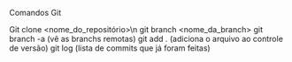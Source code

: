 Comandos Git

Git clone <nome_do_repositório>\n
git branch <nome_da_branch>
git branch -a (vê as branchs remotas)
git add . (adiciona o arquivo ao controle de versão)
git log (lista de commits que já foram feitas) 
